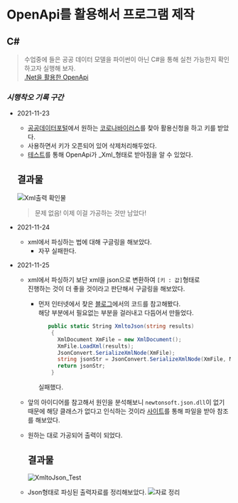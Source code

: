 # OpenApi를 활용해서 프로그램 제작

## C#
> 수업중에 들은 공공 데이터 모델을 파이썬이 아닌 C#을 통해 실천 가능한지 확인하고자 실행해 보자.  
[.Net을 활용한 OpenApi](./Civ19_WithCsharp)  
### _시행착오 기록 구간_
* 2021-11-23  
  * [공공데이터포털](https://www.data.go.kr/)에서 원하는 [코로나바이러스](https://www.data.go.kr/tcs/dss/selectApiDataDetailView.do?publicDataPk=15043376)를 찾아 활용신청을 하고 키를 받았다.
  * 사용하면서 키가 오픈되어 있어 삭제처리해두었다.
  * [테스트](./Civ19_WithCsharp_Test)를 통해 OpenApi가 _Xml_형태로 받아짐을 알 수 있었다.
  
  ## 결과물
  ![Xml출력 확인물](https://user-images.githubusercontent.com/40691856/143234613-6ebda773-4a10-4448-8daf-f4bfb680a133.PNG)
  > 문제 없음! 이제 이걸 가공하는 것만 남았다!

* 2021-11-24
  * xml에서 파싱하는 법에 대해 구글링을 해보았다.
    * 자꾸 실패한다.
  
* 2021-11-25
  * xml에서 파싱하기 보단 xml을 json으로 변환하여 `[키 : 값]`형태로  
    진행하는 것이 더 좋을 것이라고 판단해서 구글링을 해보았다.
    * 먼저 인터넷에서 찾은 [블로그](https://ggmouse.tistory.com/207)에서의 코드를 참고해봤다.  
    해당 부분에서 필요없는 부분을 걸러내고 다듬어서 만들었다.
      ```csharp
         public static String XmltoJson(string results)
          {
            XmlDocument XmFile = new XmlDocument();
            XmFile.LoadXml(results);
            JsonConvert.SerializeXmlNode(XmFile);
            string jsonStr = JsonConvert.SerializeXmlNode(XmFile, Newtonsoft.Json.Formatting.None, true);
            return jsonStr;
          }
      ```
      실패했다.  


  * 앞의 아이디어를 참고해서 원인을 분석해보니 `newtonsoft.json.dll`이 없기 때문에 해당 클래스가 없다고 인식하는 것이라 [사이트](newtonsoft.json.dll)를 통해 파일을 받아 참조를 해보았다.
  * 원하는 대로 가공되어 출력이 되었다.
      ## 결과물
      ![XmltoJson_Test](https://user-images.githubusercontent.com/40691856/143390358-e0cc7da3-7214-44ec-ad04-17ffc4661753.PNG)
  * Json형태로 파싱된 출력자료를 정리해보았다.
    ![자료 정리](https://user-images.githubusercontent.com/40691856/143413517-69724cc0-67b7-45c9-b732-43f5b7bfc4ab.PNG)